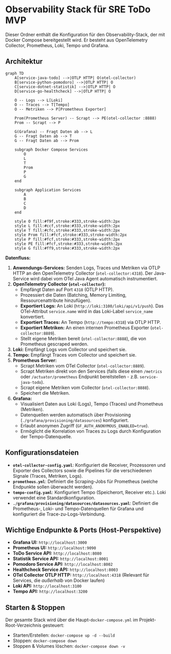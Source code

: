 # Observability Stack für SRE ToDo MVP

Dieser Ordner enthält die Konfiguration für den Observability-Stack, der mit Docker Compose bereitgestellt wird. Er besteht aus OpenTelemetry Collector, Prometheus, Loki, Tempo und Grafana.

## Architektur

```mermaid
graph TD
    A[service-java-todo] -->|OTLP HTTP| O(otel-collector)
    B[service-python-pomodoro] -->|OTLP HTTP| O
    C[service-dotnet-statistik] -->|OTLP HTTP| O
    D[service-go-healthcheck] -->|OTLP HTTP| O

    O -- Logs --> L[Loki]
    O -- Traces --> T[Tempo]
    O -- Metriken --> P[Prometheus Exporter]

    Prom(Prometheus Server) -- Scrapt --> PE(otel-collector :8888)
    Prom -- Scrapt --> P

    G(Grafana) -- Fragt Daten ab --> L
    G -- Fragt Daten ab --> T
    G -- Fragt Daten ab --> Prom

    subgraph Docker Compose Services
        O
        L
        T
        Prom
        P
        G
    end

    subgraph Application Services
        A
        B
        C
        D
    end

    style O fill:#f9f,stroke:#333,stroke-width:2px
    style L fill:#ccf,stroke:#333,stroke-width:2px
    style T fill:#cfc,stroke:#333,stroke-width:2px
    style Prom fill:#fcf,stroke:#333,stroke-width:2px
    style P fill:#fcf,stroke:#333,stroke-width:2px
    style PE fill:#fcf,stroke:#333,stroke-width:2px
    style G fill:#ff9,stroke:#333,stroke-width:2px
```

**Datenfluss:**

1.  **Anwendungs-Services:** Senden Logs, Traces und Metriken via OTLP HTTP an den OpenTelemetry Collector (`otel-collector:4318`). Der Java-Service wird dabei vom OTel Java Agent automatisch instrumentiert.
2.  **OpenTelemetry Collector (`otel-collector`):**
    *   Empfängt Daten auf Port `4318` (OTLP HTTP).
    *   Prozessiert die Daten (Batching, Memory Limiting, Ressourcenattribute hinzufügen).
    *   **Exportiert Logs:** An Loki (`http://loki:3100/loki/api/v1/push`). Das OTel-Attribut `service.name` wird in das Loki-Label `service_name` konvertiert.
    *   **Exportiert Traces:** An Tempo (`http://tempo:4318`) via OTLP HTTP.
    *   **Exportiert Metriken:** An einen internen Prometheus Exporter (`otel-collector:8889`).
    *   Stellt eigene Metriken bereit (`otel-collector:8888`), die von Prometheus gescraped werden.
3.  **Loki:** Empfängt Logs vom Collector und speichert sie.
4.  **Tempo:** Empfängt Traces vom Collector und speichert sie.
5.  **Prometheus Server:**
    *   Scrapt Metriken vom OTel Collector (`otel-collector:8889`).
    *   Scrapt Metriken direkt von den Services (falls diese einen `/metrics` oder `/actuator/prometheus` Endpunkt bereitstellen - z.B. `service-java-todo`).
    *   Scrapt eigene Metriken vom Collector (`otel-collector:8888`).
    *   Speichert die Metriken.
6.  **Grafana:**
    *   Visualisiert Daten aus Loki (Logs), Tempo (Traces) und Prometheus (Metriken).
    *   Datenquellen werden automatisch über Provisioning (`./grafana/provisioning/datasources`) konfiguriert.
    *   Erlaubt anonymen Zugriff (`GF_AUTH_ANONYMOUS_ENABLED=true`).
    *   Ermöglicht die Korrelation von Traces zu Logs durch Konfiguration der Tempo-Datenquelle.

## Konfigurationsdateien

*   **`otel-collector-config.yaml`**: Konfiguriert die Receiver, Prozessoren und Exporter des Collectors sowie die Pipelines für die verschiedenen Signale (Traces, Metriken, Logs).
*   **`prometheus.yml`**: Definiert die Scraping-Jobs für Prometheus (welche Endpunkte sollen überwacht werden).
*   **`tempo-config.yaml`**: Konfiguriert Tempo (Speicherort, Receiver etc.). Loki verwendet eine Standardkonfiguration.
*   **`./grafana/provisioning/datasources/datasources.yaml`**: Definiert die Prometheus-, Loki- und Tempo-Datenquellen für Grafana und konfiguriert die Trace-zu-Logs-Verbindung.

## Wichtige Endpunkte & Ports (Host-Perspektive)

*   **Grafana UI:** `http://localhost:3000`
*   **Prometheus UI:** `http://localhost:9090`
*   **ToDo Service API:** `http://localhost:8080`
*   **Statistik Service API:** `http://localhost:8001`
*   **Pomodoro Service API:** `http://localhost:8002`
*   **Healthcheck Service API:** `http://localhost:8003`
*   **OTel Collector OTLP HTTP:** `http://localhost:4318` (Relevant für Services, die *außerhalb* von Docker laufen)
*   **Loki API:** `http://localhost:3100`
*   **Tempo API:** `http://localhost:3200`

## Starten & Stoppen

Der gesamte Stack wird über die Haupt-`docker-compose.yml` im Projekt-Root-Verzeichnis gesteuert:

*   Starten/Erstellen: `docker-compose up -d --build`
*   Stoppen: `docker-compose down`
*   Stoppen & Volumes löschen: `docker-compose down -v` 